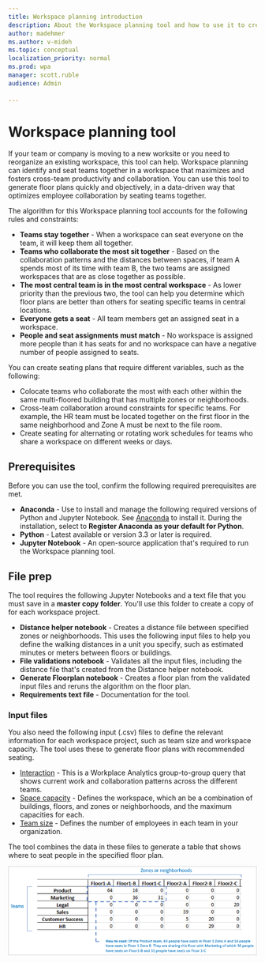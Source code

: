 ```yaml
---
title: Workspace planning introduction
description: About the Workspace planning tool and how to use it to create seating plans
author: madehmer
ms.author: v-mideh
ms.topic: conceptual
localization_priority: normal 
ms.prod: wpa
manager: scott.ruble
audience: Admin

---
```

# Workspace planning tool

If your team or company is moving to a new worksite or you need to reorganize an existing workspace, this tool can help. Workspace planning can identify and seat teams together in a workspace that maximizes and fosters cross-team productivity and collaboration. You can use this tool to generate floor plans quickly and objectively, in a data-driven way that optimizes employee collaboration by seating teams together.

The algorithm for this Workspace planning tool accounts for the following rules and constraints:

* **Teams stay together** - When a workspace can seat everyone on the team, it will keep them all together.
* **Teams who collaborate the most sit together** - Based on the collaboration patterns and the distances between spaces, if team A spends most of its time with team B, the two teams are assigned workspaces that are as close together as possible.
* **The most central team is in the most central workspace** - As lower priority than the previous two, the tool can help you determine which floor plans are better than others for seating specific teams in central locations.
* **Everyone gets a seat** - All team members get an assigned seat in a workspace.
* **People and seat assignments must match** - No workspace is assigned more people than it has seats for and no workspace can have a negative number of people assigned to seats.

You can create seating plans that require different variables, such as the following:

* Colocate teams who collaborate the most with each other within the same multi-floored building that has multiple zones or neighborhoods.
* Cross-team collaboration around constraints for specific teams. For example, the HR team must be located together on the first floor in the same neighborhood and Zone A must be next to the file room.
* Create seating for alternating or rotating work schedules for teams who share a workspace on different weeks or days.

## Prerequisites

Before you can use the tool, confirm the following required prerequisites are met.

* **Anaconda** - Use to install and manage the following required versions of Python and Jupyter Notebook. See [Anaconda](https://www.anaconda.com/products/individual#windows) to install it. During the installation, select to **Register Anaconda as your default for Python**.
* **Python** - Latest available or version 3.3 or later is required.
* **Jupyter Notebook** - An open-source application that's required to run the Workspace planning tool.

## File prep

The tool requires the following Jupyter Notebooks and a text file that you must save in a **master copy folder**. You'll use this folder to create a copy of for each workspace project.

* **Distance helper notebook** - Creates a distance file between specified zones or neighborhoods. This uses the following input files to help you define the walking distances in a unit you specify, such as estimated minutes or meters between floors or buildings.
* **File validations notebook** - Validates all the input files, including the distance file that's created from the Distance helper notebook.
* **Generate Floorplan notebook** - Creates a floor plan from the validated input files and reruns the algorithm on the floor plan.
* **Requirements text file** - Documentation for the tool.

### Input files

You also need the following input (.csv) files to define the relevant information for each workspace project, such as team size and workspace capacity. The tool uses these to generate floor plans with recommended seating.

* [Interaction](space-planning.md#create-an-interaction-file) - This is a Workplace Analytics group-to-group query that shows current work and collaboration patterns across the different teams.
* [Space capacity](space-planning.md#create-a-space-capacity-file) - Defines the workspace, which an be a combination of buildings, floors, and zones or neighborhoods, and the maximum capacities for each.
* [Team size](space-planning.md#create-a-team-size-file) - Defines the number of employees in each team in your organization.

The tool combines the data in these files to generate a table that shows where to seat people in the specified floor plan.

   ![Example floor plan](./images/wsp-example.png)
